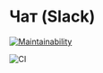 # Чат (Slack)

[![Maintainability](https://api.codeclimate.com/v1/badges/4b08bed61487db013704/maintainability)](https://codeclimate.com/github/popkovandrey/frontend-project-lvl4/maintainability)

![CI](https://github.com/popkovandrey/frontend-project-lvl4/workflows/CI/badge.svg?branch=master)
